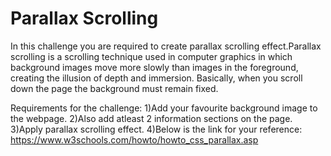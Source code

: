 # Parallax Scrolling
In this challenge you are required to create parallax scrolling effect.Parallax scrolling is a scrolling technique used in computer graphics in which background images move more slowly than images in the foreground, creating the illusion of depth and immersion. Basically, when you scroll down the page the background must remain fixed.

Requirements for the challenge:
1)Add your favourite background image to the webpage.
2)Also add atleast 2 information sections on the page.
3)Apply parallax scrolling effect.
4)Below is the link for your reference:
https://www.w3schools.com/howto/howto_css_parallax.asp
